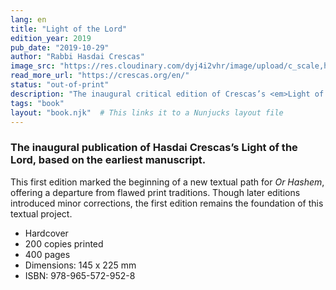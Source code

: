 ```yaml
---
lang: en
title: "Light of the Lord"
edition_year: 2019
pub_date: "2019-10-29"
author: "Rabbi Hasdai Crescas"
image_src: "https://res.cloudinary.com/dyj4i2vhr/image/upload/c_scale,h_1000/v1691748444/IMG20230811125857-EDIT_gt4fex.jpg"
read_more_url: "https://crescas.org/en/"
status: "out-of-print"
description: "The inaugural critical edition of Crescas’s <em>Light of the Lord</em>, based on the earliest manuscript and establishing a new standard in textual fidelity."
tags: "book"
layout: "book.njk"  # This links it to a Nunjucks layout file
---
```


### The inaugural publication of Hasdai Crescas’s Light of the Lord, based on the earliest manuscript.

This first edition marked the beginning of a new textual path for _Or Hashem_, offering a departure from flawed print traditions. Though later editions introduced minor corrections, the first edition remains the foundation of this textual project.

* Hardcover
* 200 copies printed
* 400 pages
* Dimensions: 145 x 225 mm
* ISBN: 978-965-572-952-8